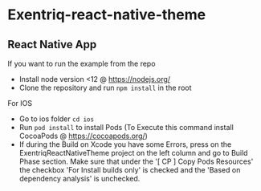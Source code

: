 # Exentriq-react-native-theme

## React Native App

If you want to run the example from the repo

- Install node version <12 @ https://nodejs.org/
- Clone the repository and run `npm install` in the root

For IOS

- Go to ios folder `cd ios`
- Run `pod install` to install Pods (To Execute this command install CocoaPods @ https://cocoapods.org/)
- If during the Build on Xcode you have some Errors, press on the ExentriqReactNativeTheme project on the left column and go to Build Phase section. Make sure that under the  '[ CP ] Copy Pods Resources' the checkbox 'For Install builds only' is checked and the 'Based on dependency analysis' is unchecked.
